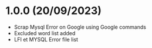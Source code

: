 # 1.0.0 (20/09/2023)

- Scrap Mysql Error on Google using Google commands
- Excluded word list added
- LFI et MYSQL Error file list